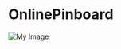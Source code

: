 # OnlinePinboard


![My Image](https://github.com/Bartkosa/online-pinboard/blob/main/to%20do%20output.png)
